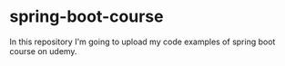 # spring-boot-course
In this repository I'm going to upload my code examples of spring boot course on udemy.
